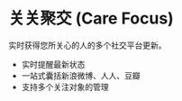 关关聚交 (Care Focus)
=========================================

实时获得您所关心的人的多个社交平台更新。

* 实时提醒最新状态
* 一站式囊括新浪微博、人人、豆瓣
* 支持多个关注对象的管理
